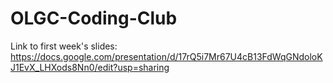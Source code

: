 # OLGC-Coding-Club

Link to first week's slides: https://docs.google.com/presentation/d/17rQ5i7Mr67U4cB13FdWqGNdoloKJ1EvX_LHXods8Nn0/edit?usp=sharing
